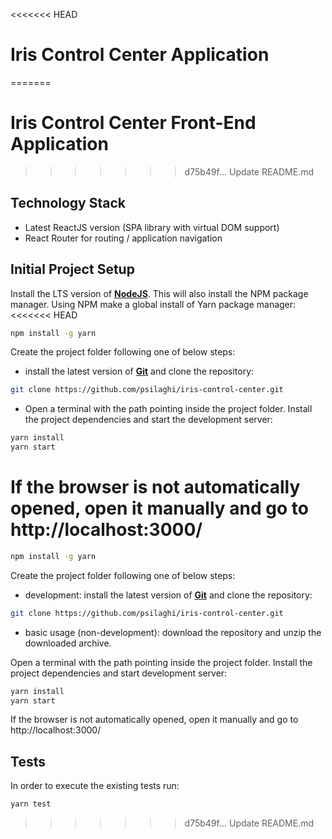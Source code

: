 <<<<<<< HEAD
# Iris Control Center Application
=======
# Iris Control Center Front-End Application
>>>>>>> d75b49f... Update README.md

## Technology Stack
* Latest ReactJS version (SPA library with virtual DOM support)
* React Router for routing / application navigation


## Initial Project Setup
Install the LTS version of **[NodeJS](https://nodejs.org/en/)**. This will also install the NPM package manager.
Using NPM make a global install of Yarn package manager:
<<<<<<< HEAD
```sh
npm install -g yarn
```

Create the project folder following one of below steps:
* install the latest version of **[Git](https://git-scm.com/)** and clone the repository:
```sh
git clone https://github.com/psilaghi/iris-control-center.git
```
* Open a terminal with the path pointing inside the project folder.
Install the project dependencies and start the development server:
```sh
yarn install
yarn start
```

If the browser is not automatically opened, open it manually and go to http://localhost:3000/
=======
```sh
npm install -g yarn
```

Create the project folder following one of below steps:
* development: install the latest version of **[Git](https://git-scm.com/)** and clone the repository:
```sh
git clone https://github.com/psilaghi/iris-control-center.git
```
* basic usage (non-development): download the repository and unzip the downloaded archive.

Open a terminal with the path pointing inside the project folder.
Install the project dependencies and start development server:
```sh
yarn install
yarn start
```

If the browser is not automatically opened, open it manually and go to http://localhost:3000/


## Tests
In order to execute the existing tests run:
```sh
yarn test
```
>>>>>>> d75b49f... Update README.md
